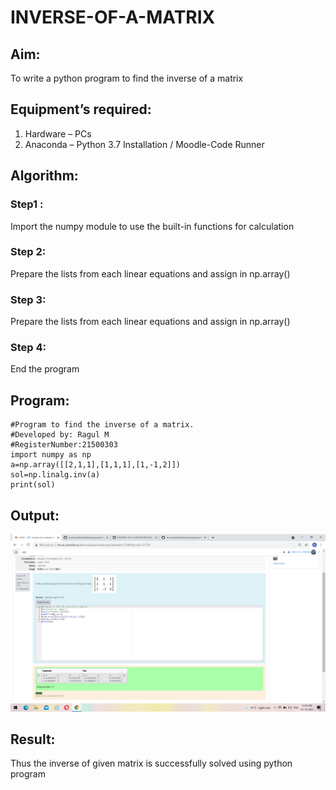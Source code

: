 # INVERSE-OF-A-MATRIX
## Aim:
To write a python program to find the inverse of a matrix
## Equipment’s required:
1. 	Hardware – PCs
2. 	Anaconda – Python 3.7 Installation / Moodle-Code Runner
## Algorithm:
### Step1 :
Import the numpy module to use the built-in functions for calculation
### Step 2:
Prepare the lists from each linear equations and assign in np.array()
### Step 3:
Prepare the lists from each linear equations and assign in np.array()
### Step 4:
End the program

## Program:
~~~
#Program to find the inverse of a matrix.
#Developed by: Ragul M
#RegisterNumber:21500303
import numpy as np
a=np.array([[2,1,1],[1,1,1],[1,-1,2]])
sol=np.linalg.inv(a)
print(sol)
~~~
## Output:
![output](https://github.com/ragulmani936/INVERSE-OF-A-MATRIX/blob/main/Screenshot%20(14).png?raw=true)
## Result:
Thus the inverse of given matrix is successfully solved using python program

